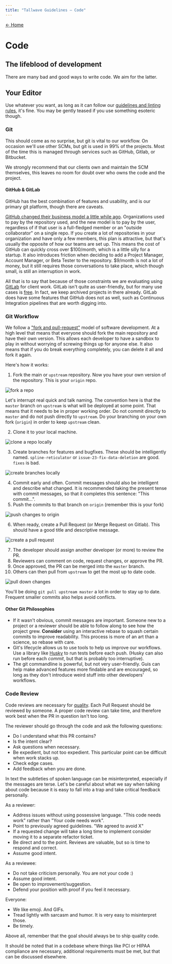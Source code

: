 ```yaml
---
title: "Tallwave Guidelines — Code"
---
```


[&larr; Home](/guidelines)

# Code

## The lifeblood of development

There are many bad and good ways to write code. We aim for the latter.

## Your Editor

Use whatever you want, as long as it can follow our [guidelines and linting rules](https://github.com/tallwave/guidelines), it's fine. You may be gently teased if you use something esoteric though.

### Git

This should come as no surprise, but git is vital to our workflow. On occasion we'll use other SCMs, but git is used in 99% of the projects. Most of the time this is managed through services such as GitHub, Gitlab, or Bitbucket.

We strongly recommend that our clients own and maintain the SCM themselves, this leaves no room for doubt over who owns the code and the project.

#### GitHub & GitLab
GitHub has the best combination of features and usability, and is our primary git platform, though there are caveats.

[GitHub changed their business model a little while ago](https://github.com/blog/2164-introducing-unlimited-private-repositories). Organizations used to pay by the repository used, and the new model is to pay by the user, regardless of if that user is a full-fledged member or an "outside collaborator" on a single repo. If you create a lot of repositories in your organization and have only a few members, this plan is attractive, but that's usually the opposite of how our teams are set up. This means the cost of GitHub can quickly cross over $100/month, which is a little silly for a startup. It also introduces friction when deciding to add a Project Manager, Account Manager, or Beta Tester to the repository. $9/month is not a lot of money, but it still requires those conversations to take place, which though small, is still an interruption in work.

All that is to say that because of those constraints we are evaluating using [GitLab](https://gitlab.com/) for client work. GitLab isn't quite as user-friendly, but for many use cases is [free](https://about.gitlab.com/gitlab-com/). In fact, we keep archived projects in there already. GitLab does have some features that GitHub does not as well, such as Continuous Integration pipelines that are worth digging into.

### Git Workflow

We follow a ["fork and pull-request"](https://guides.github.com/introduction/flow/) model of software development. At a high level that means that everyone should fork the main repository and have their own version. This allows each developer to have a sandbox to play in without worrying of screwing things up for anyone else. It also means that if you do break everything completely, you can delete it all and fork it again.

Here's how it works:

1. Fork the main or `upstream` repository. Now you have your own version of the repository. This is your `origin` repo.

<img src="/guidelines/assets/images/code/code-fork.png" alt="fork a repo" />

Let's interrupt real quick and talk naming. The convention here is that the `master` branch on `upstream` is what will be deployed at some point. That means that it needs to be in proper working order. Do not commit directly to `master` and do not push directly to `upstream`. Do your branching on your own fork (`origin`) in order to keep `upstream` clean.

<ol start="2">
<li>Clone it to your local machine.</li>
</ol>

<img src="/guidelines/assets/images/code/code-clone.png" alt="clone a repo locally" />

<ol start="3">
<li>Create branches for features and bugfixes. These should be intelligently named. <code class="highlighter-rouge">spline-reticulator</code> or <code class="highlighter-rouge">issue-23-fix-data-deletion</code> are good. <code class="highlighter-rouge">fixes</code> is bad.</li>
</ol>

<img src="/guidelines/assets/images/code/code-branch.png" alt="create branches locally" />

<ol start="4">
<li>Commit early and often. Commit messages should also be intelligent and describe what changed. It is recommended taking the present tense with commit messages, so that it completes this sentence: "This commit...".</li>
<li>Push the commits to that branch on <code class="highlighter-rouge">origin</code> (remember this is your fork)</li>
</ol>

<img src="/guidelines/assets/images/code/code-push.png" alt="push changes to origin" />

<ol start="6">
<li>When ready, create a Pull Request (or Merge Request on Gitlab). This should have a good title and descriptive message.</li>
</ol>

<img src="/guidelines/assets/images/code/code-pr.png" alt="create a pull request" />

<ol start="7">
<li>The developer should assign another developer (or more) to review the PR.</li>
<li>Reviewers can comment on code, request changes, or approve the PR.</li>
<li>Once approved, the PR can be merged into the <code class="highlighter-rouge">master</code> branch.</li>
<li>Others can then pull from <code class="highlighter-rouge">upstream</code> to get the most up to date code.</li>
</ol>

<img src="/guidelines/assets/images/code/code-pull.png" alt="pull down changes" />

You'll be doing `git pull upstream master` a lot in order to stay up to date. Frequent smaller commits also helps avoid conflicts.

#### Other Git Philosophies

* If it wasn't obvious, commit messages are important. Someone new to a project or a reviewer should be able to follow along to see how the project grew. **Consider** using an interactive rebase to squash certain commits to improve readability. This process is more of an art than a science, so rebase with care.
* Git's lifecycle allows us to use tools to help us improve our workflows. Use a library like [Husky](https://github.com/typicode/husky) to run tests before each push. (Husky can also run before each _commit_, but that is probably too interruptive).
* The git commandline is powerful, but not very user-friendly. Guis can help make advanced features more findable and are encouraged, so long as they don't introduce weird stuff into other developers' workflows.

### Code Review

Code reviews are necessary for [quality](/guidelines/Quality). Each Pull Request should be reviewed by someone. A proper code review can take time, and therefore work best when the PR in question isn't too long.

The reviewer should go through the code and ask the following questions:

 * Do I understand what this PR contains?
 * Is the intent clear?
 * Ask questions when necessary.
 * Be expedient, but not too expedient. This particular point can be difficult when work stacks up.
 * Check edge cases.
 * Add feedback when you are done.

In text the subtleties of spoken language can be misinterpreted, especially if the messages are terse. Let's be careful about what we say when talking about code because it is easy to fall into a trap and take critical feedback personally.

As a reviewer:

 * Address issues without using possessive language. "This code needs work" rather than "Your code needs work".
 * Point to previously agreed guidelines. "We agreed to avoid X"
 * If a requested change will take a long time to implement consider moving it to a separate refactor ticket.
 * Be direct and to the point. Reviews are valuable, but so is time to respond and correct.
 * Assume good intent.

As a reviewee:

 * Do not take criticism personally. You are not your code :)
 * Assume good intent.
 * Be open to improvement/suggestion.
 * Defend your position with proof if you feel it necessary.

Everyone:

 * We like emoji. And GIFs.
 * Tread lightly with sarcasm and humor. It is very easy to misinterpret those.
 * Be timely.

Above all, remember that the goal should always be to ship quality code.

It should be noted that in a codebase where things like PCI or HIPAA compliance are necessary, additional requirements must be met, but that can be discussed elsewhere.
